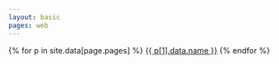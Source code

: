 ```yaml
---
layout: basic
pages: web
---
```

<div class="container">
{% for p in site.data[page.pages] %}
  <a href="{{ '/web/' | append: p.first | prepend:site.baseurl }}">{{ p[1].data.name }}</a>
{% endfor %}
</div>
